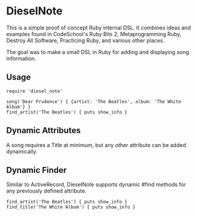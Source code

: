 DieselNote
=======

This is a simple proof of concept Ruby internal DSL.  It combines ideas and examples found in CodeSchool's Ruby Bits 2, Metaprogramming Ruby, Destroy All Software, Practicing Ruby, and various other places.

The goal was to make a small DSL in Ruby for adding and displaying song information.

Usage
-----

```
require 'diesel_note'

song('Dear Prudence') { {artist: 'The Beatles', album: 'The White Album'} }
find_artist('The Beatles') { puts show_info }
```

Dynamic Attributes
------------------

A song requires a Title at minimum, but any other attribute can be added dynamically.

Dynamic Finder
--------------

Similar to ActiveRecord, DieselNote supports dynamic #find methods for any previously defined attribute.

```
find_artist('The Beatles') { puts show_info }
find_title('The White Album') { puts show_info }
